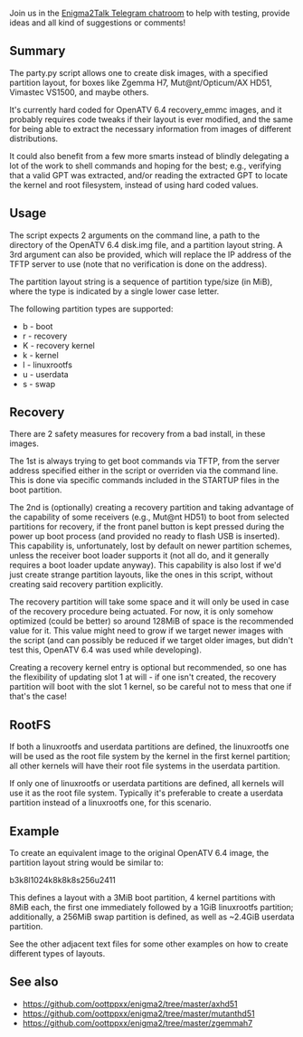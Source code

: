 Join us in the [Enigma2Talk Telegram chatroom](https://t.me/talkenigma2)
to help with testing, provide ideas and all kind of suggestions or comments!


## Summary

The party.py script allows one to create disk images, with a specified partition
layout, for boxes like Zgemma H7, Mut@nt/Opticum/AX HD51, Vimastec VS1500,
and maybe others.

It's currently hard coded for OpenATV 6.4 recovery_emmc images, and it probably
requires code tweaks if their layout is ever modified, and the same for being
able to extract the necessary information from images of different distributions.

It could also benefit from a few more smarts instead of blindly delegating a lot
of the work to shell commands and hoping for the best; e.g., verifying that a
valid GPT was extracted, and/or reading the extracted GPT to locate the kernel
and root filesystem, instead of using hard coded values.


## Usage

The script expects 2 arguments on the command line, a path to the directory of
the OpenATV 6.4 disk.img file, and a partition layout string. A 3rd argument can
also be provided, which will replace the IP address of the TFTP server to use
(note that no verification is done on the address).

The partition layout string is a sequence of partition type/size (in MiB), where
the type is indicated by a single lower case letter.

The following partition types are supported:
* b - boot
* r - recovery
* K - recovery kernel
* k - kernel
* l - linuxrootfs
* u - userdata
* s - swap


## Recovery

There are 2 safety measures for recovery from a bad install, in these images.

The 1st is always trying to get boot commands via TFTP, from the server address
specified either in the script or overriden via the command line. This is
done via specific commands included in the STARTUP files in the boot partition.

The 2nd is (optionally) creating a recovery partition and taking advantage of
the capability of some receivers (e.g., Mut@nt HD51) to boot from selected
partitions for recovery, if the front panel button is kept pressed during the
power up boot process (and provided no ready to flash USB is inserted). This
capability is, unfortunately, lost by default on newer partition schemes,
unless the receiver boot loader supports it (not all do, and it generally
requires a boot loader update anyway). This capability is also lost if we'd
just create strange partition layouts, like the ones in this script, without
creating said recovery partition explicitly.

The recovery partition will take some space and it will only be used in case of
the recovery procedure being actuated. For now, it is only somehow optimized
(could be better) so around 128MiB of space is the recommended value for it.
This value might need to grow if we target newer images with the script (and can
possibly be reduced if we target older images, but didn't test this, OpenATV 6.4
was used while developing).

Creating a recovery kernel entry is optional but recommended, so one has the
flexibility of updating slot 1 at will - if one isn't created, the recovery
partition will boot with the slot 1 kernel, so be careful not to mess that one
if that's the case!


## RootFS

If both a linuxrootfs and userdata partitions are defined, the linuxrootfs one
will be used as the root file system by the kernel in the first kernel
partition; all other kernels will have their root file systems in the userdata
partition.

If only one of linuxrootfs or userdata partitions are defined, all kernels
will use it as the root file system. Typically it's preferable to create a
userdata partition instead of a linuxrootfs one, for this scenario.


## Example

To create an equivalent image to the original OpenATV 6.4 image, the partition
layout string would be similar to:

b3k8l1024k8k8k8s256u2411

This defines a layout with a 3MiB boot partition, 4 kernel partitions with 8MiB
each, the first one immediately followed by a 1GiB linuxrootfs partition;
additionally, a 256MiB swap partition is defined, as well as ~2.4GiB userdata
partition.

See the other adjacent text files for some other examples on how to create
different types of layouts.


## See also

* https://github.com/oottppxx/enigma2/tree/master/axhd51
* https://github.com/oottppxx/enigma2/tree/master/mutanthd51
* https://github.com/oottppxx/enigma2/tree/master/zgemmah7
